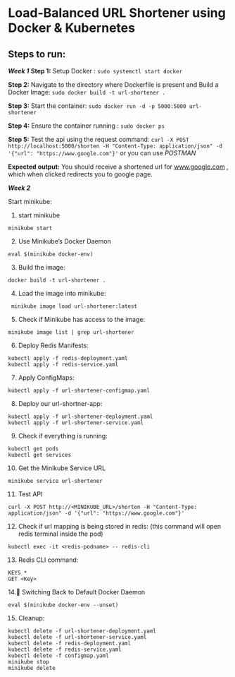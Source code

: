 # **Load-Balanced URL Shortener using Docker & Kubernetes**
## **Steps to run:**
***Week 1***
**Step 1:** Setup Docker : `sudo systemctl start docker`

**Step 2:** Navigate to the directory where Dockerfile is present and Build a Docker Image: `sudo docker build -t url-shortener .`

**Step 3:** Start the container: `sudo docker run -d -p 5000:5000 url-shortener`

**Step 4:** Ensure the container running : `sudo docker ps`

**Step 5:** Test the api using the request command: `curl -X POST http://localhost:5000/shorten -H "Content-Type: application/json" -d '{"url": "https://www.google.com"}'`
or you can use *POSTMAN*

**Expected output:** You should receive a shortened url for www.google.com , which when clicked redirects you to google page.

***Week 2***

Start minikube:

1. start minikube

```
minikube start
```

2. Use Minikube’s Docker Daemon

```
eval $(minikube docker-env)
```

3. Build the image:

```
docker build -t url-shortener .
```

4. Load the image into minikube:

```
 minikube image load url-shortener:latest
```

5. Check if Minikube has access to the image:

```
minikube image list | grep url-shortener
```

6. Deploy Redis Manifests:

```
kubectl apply -f redis-deployment.yaml
kubectl apply -f redis-service.yaml
```
7. Apply ConfigMaps:

```
kubectl apply -f url-shortener-configmap.yaml
```

8. Deploy our url-shortner-app:

```
kubectl apply -f url-shortener-deployment.yaml
kubectl apply -f url-shortener-service.yaml
```

9. Check if everything is running:

```
kubectl get pods
kubectl get services
```

10.  Get the Minikube Service URL

```
minikube service url-shortener
```

11. Test API

```
curl -X POST http://<MINIKUBE_URL>/shorten -H "Content-Type: application/json" -d '{"url": "https://www.google.com"}'
```
12. Check if url mapping is being stored in redis:
    (this command will open redis terminal inside the pod)
```
kubectl exec -it <redis-podname> -- redis-cli
```

13. Redis CLI command:
```
KEYS *
GET <Key>
```

14.🔄 Switching Back to Default Docker Daemon

```eval $(minikube docker-env --unset)```

15. Cleanup:
```
kubectl delete -f url-shortener-deployment.yaml
kubectl delete -f url-shortener-service.yaml
kubectl delete -f redis-deployment.yaml
kubectl delete -f redis-service.yaml
kubectl delete -f configmap.yaml
minikube stop
minikube delete
```